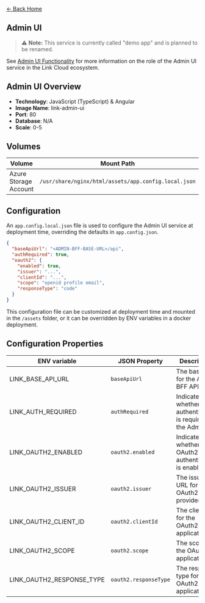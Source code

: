 ﻿[← Back Home](../README.md)

## Admin UI

> ⚠️ **Note:** This service is currently called "demo app" and is planned to be renamed.

See [Admin UI Functionality](../functionality/admin_ui.md) for more information on the role of the Admin UI service in the Link Cloud ecosystem.

## Admin UI Overview

- **Technology**: JavaScript (TypeScript) & Angular
- **Image Name**: link-admin-ui
- **Port**: 80
- **Database**: N/A
- **Scale**: 0-5

## Volumes

| Volume                        | Mount Path                                           | Sub-path                |
|-------------------------------|------------------------------------------------------|-------------------------|
| Azure Storage Account         | `/usr/share/nginx/html/assets/app.config.local.json` | `app.config.local.json` |

## Configuration

An `app.config.local.json` file is used to configure the Admin UI service at deployment time, overriding the defaults in `app.config.json`.

```json
{
  "baseApiUrl": "<ADMIN-BFF-BASE-URL>/api",
  "authRequired": true,
  "oauth2": {
    "enabled": true,
    "issuer": "...",
    "clientId": "...",
    "scope": "openid profile email",
    "responseType": "code"
  }
}
```

This configuration file can be customized at deployment time and mounted in the `/assets` folder, or it can be overridden by ENV variables in a docker deployment.

## Configuration Properties

| **ENV variable**          | **JSON Property**     | **Description**                                                | **Default Value**      | **Required**      |
|---------------------------|-----------------------|----------------------------------------------------------------|------------------------|-------------------|
| LINK_BASE_API_URL         | `baseApiUrl`          | The base URL for the Admin BFF API.                            | `http://localhost`     | Yes               |
| LINK_AUTH_REQUIRED        | `authRequired`        | Indicates whether authentication is required for the Admin UI. | `true`                 | Yes               |
| LINK_OAUTH2_ENABLED       | `oauth2.enabled`      | Indicates whether OAuth2 authentication is enabled.            | `false`                | Yes               |
| LINK_OAUTH2_ISSUER        | `oauth2.issuer`       | The issuer URL for the OAuth2 provider.                        | `null`                 | If oauth2 enabled |
| LINK_OAUTH2_CLIENT_ID     | `oauth2.clientId`     | The client ID for the OAuth2 application.                      | `null`                 | If oauth2 enabled |
| LINK_OAUTH2_SCOPE         | `oauth2.scope`        | The scope for the OAuth2 application.                          | `openid profile email` | If oauth2 enabled |
| LINK_OAUTH2_RESPONSE_TYPE | `oauth2.responseType` | The response type for the OAuth2 application.                  | `code`                 | If oauth2 enabled |